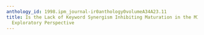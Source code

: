 ```yaml
---
anthology_id: 1998.ipm_journal-ir0anthology0volumeA34A23.11
title: Is the Lack of Keyword Synergism Inhibiting Maturation in the MIS Theory? An
  Exploratory Perspective
---
```

